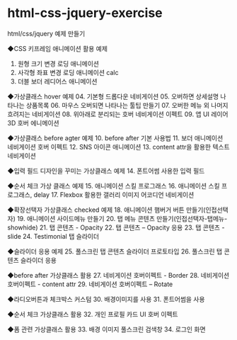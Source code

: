 # html-css-jquery-exercise
html/css/jquery 예제 만들기

◆CSS 키프레임 애니메이션 활용 예제
01. 원형 크기 변경 로딩 애니메이션
02. 사각형 좌표 변경 로딩 애니메이션 calc
03. 더블 보더 레디어스 애니메이션

◆가상클래스 hover 예제
04. 기본형 드롭다운 네비게이션
05. 오버하면 상세설명 나타나는 상품목록
06. 마우스 오버되면 나타나는 툴팁 만들기
07. 오버한 메뉴 외 나머지 흐려지는 네비게이션
08. 위아래로 분리되는 호버 네비게이션 이펙트
09. 앱 UI 레이어 3D 호버 에니메이션

◆가상클래스 before agter 예제
10. before after 기본 사용법
11. 보더 애니메이션 네비게이션 호버 이펙트
12. SNS 아이콘 애니메이션
13. content attr을 활용한 텍스트 네비게이션

◆입력 필드 디자인을 꾸미는 가상클래스 예제
14. 폰트어썸 사용한 입력 필드

◆순서 체크 가상 클래스 예제
15. 애니메이션 스킬 프로그래스
16. 애니메이션 스킬 프로그래스, delay
17. Flexbox 활용한 갤러리 이미지 어코디언 네비게이션

◆확장선택자 가상클래스 checked 예제
18. 애니메이션 햄버거 버튼 만들기(인접선택자)
19. 애니메이션 사이드메뉴 만들기
20. 탭 메뉴 콘텐츠 만들기(인접선택자-탭메뉴-showhide)
21. 탭 콘텐츠 - Opacity
22. 탭 콘텐츠 – Opacity 응용
23. 탭 콘텐츠 - slide
24. Testimonial 탭 슬라이더

◆슬라이더 응용 예제
25. 풀스크린 탭 콘텐츠 슬라이더 프로토타입
26. 풀스크린 탭 콘텐츠 슬라이더 응용

◆before after 가상클래스 활용
27. 네비게이션 호버이펙트 - Border
28. 네비게이션 호버이펙트 - content attr
29. 네비게이션 호버이펙트 – Rotate

◆라디오버튼과 체크박스 커스텀
30. 배경이미지를 사용
31. 폰트어썸을 사용

◆순서 체크 가상클래스 활용
32. 개인 프로필 카드 UI 호버 이펙트

◆폼 관련 가상클래스 활용
33. 배경 이미지 풀스크린 검색창
34. 로그인 화면